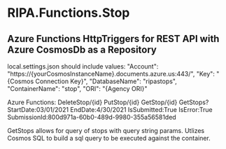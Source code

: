 ﻿# RIPA.Functions.Stop

## Azure Functions HttpTriggers for REST API with Azure CosmosDb as a Repository

local.settings.json should include values:
   "Account": "https://{yourCosmosInstanceName}.documents.azure.us:443/",
   "Key": "{Cosmos Connection Key}",
   "DatabaseName": "ripastops",
   "ContainerName": "stop",
   "ORI": "{Agency ORI}"


Azure Functions: 
	DeleteStop/{id}
	PutStop/{id}
	GetStop/{id} 
	GetStops?
		StartDate:03/01/2021
		EndDate:4/30/2021
		IsSubmitted:True
		IsError:True
		SubmissionId:800d971a-60b0-489d-9980-355a56581ded

GetStops allows for query of stops with query string params. Utlizes Cosmos SQL to build a sql query to be executed against the container. 